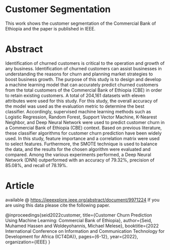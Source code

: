 # Customer Segmentation
 This work shows the customer segmentation of the Commercial Bank of Ethiopia and the paper is published in IEEE.

# Abstract
Identification of churned customers is critical to the operation and growth of any business. Identification of churned customers can assist businesses in understanding the reasons for churn and planning market strategies to boost business growth. The purpose of this study is to design and develop a machine learning model that can accurately predict churned customers from the total customers of the Commercial Bank of Ethiopia (CBE) in order to retain existing customers. A total of 204,161 datasets with eleven attributes were used for this study. For this study, the overall accuracy of the model was used as the evaluation metric to determine the best classifier. Accordingly, supervised machine learning methods such as Logistic Regression, Random Forest, Support Vector Machine, K-Nearest Neighbor, and Deep Neural Network were used to predict customer churn in a Commercial Bank of Ethiopia (CBE) context. Based on previous literature, these classifier algorithms for customer churn prediction have been widely used. In this study, feature importance and a correlation matrix were used to select features. Furthermore, the SMOTE technique is used to balance the data, and the results for the chosen algorithm were evaluated and compared. Among the various experiments performed, a Deep Neural Network (DNN) outperformed with an accuracy of 79.32%, precision of 85.08%, and recall of 78.19%. 

# Article

available @ https://ieeexplore.ieee.org/abstract/document/9971224
If you are using this data please cite the following paper.

 @inproceedings{seid2022customer,
  title={Customer Churn Prediction Using Machine Learning: Commercial Bank of Ethiopia},
  author={Seid, Muhamed Hassen and Woldeyohannis, Michael Melese},
  booktitle={2022 International Conference on Information and Communication Technology for Development for Africa (ICT4DA)},
  pages={6-12},
  year={2022},
  organization={IEEE}
}
